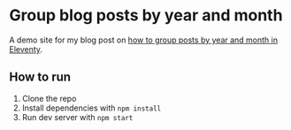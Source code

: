 # Group blog posts by year and month

A demo site for my blog post on [how to group posts by year and month in Eleventy](https://hamatti.org/posts/list-blog-posts-grouped-by-year-with-eleventy).

## How to run

1. Clone the repo
2. Install dependencies with `npm install`
3. Run dev server with `npm start`
